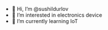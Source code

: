 - 👋 Hi, I’m @sushildurlov
- 👀 I’m interested in electronics device 
- 🌱 I’m currently learning IoT

<!---
sushildurlov/sushildurlov is a ✨ special ✨ repository because its `README.md` (this file) appears on your GitHub profile.
You can click the Preview link to take a look at your changes.
--->
